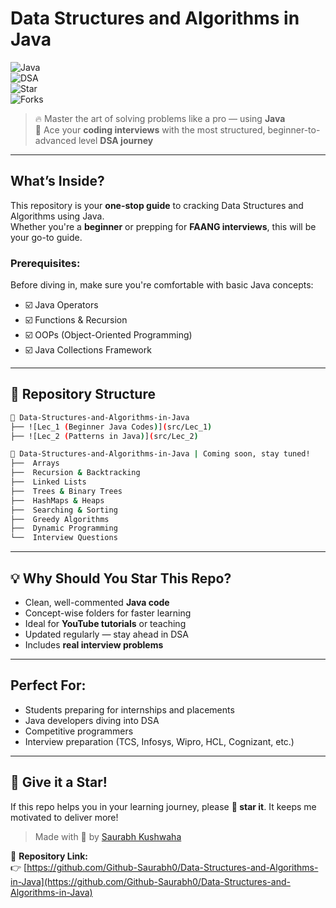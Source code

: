 
#  Data Structures and Algorithms in Java

![Java](https://img.shields.io/badge/Java-Programming-orange)  
![DSA](https://img.shields.io/badge/Data%20Structures%20%26%20Algorithms-Essential-blue)  
![Star](https://img.shields.io/github/stars/Github-Saurabh0/Data-Structures-and-Algorithms-in-Java?style=social)  
![Forks](https://img.shields.io/github/forks/Github-Saurabh0/Data-Structures-and-Algorithms-in-Java?style=social)

> 🔥 Master the art of solving problems like a pro — using **Java**  
> 🎯 Ace your **coding interviews** with the most structured, beginner-to-advanced level **DSA journey**

---

##  What’s Inside?

This repository is your **one-stop guide** to cracking Data Structures and Algorithms using Java.  
Whether you're a **beginner** or prepping for **FAANG interviews**, this will be your go-to guide.

###  Prerequisites:
Before diving in, make sure you're comfortable with basic Java concepts:
- ☑️ Java Operators
- ☑️ Functions & Recursion
- ☑️ OOPs (Object-Oriented Programming)
- ☑️ Java Collections Framework

---

## 📂 Repository Structure

```bash
📁 Data-Structures-and-Algorithms-in-Java
├── ![Lec_1 (Beginner Java Codes)](src/Lec_1)
├── ![Lec_2 (Patterns in Java)](src/Lec_2)

📁 Data-Structures-and-Algorithms-in-Java | Coming soon, stay tuned!
├──  Arrays
├──  Recursion & Backtracking
├──  Linked Lists
├──  Trees & Binary Trees
├── ️ HashMaps & Heaps
├──  Searching & Sorting
├──  Greedy Algorithms
├──  Dynamic Programming
└──  Interview Questions
```

---

## 💡 Why Should You Star This Repo?

- Clean, well-commented **Java code**
- Concept-wise folders for faster learning
- Ideal for **YouTube tutorials** or teaching
- Updated regularly — stay ahead in DSA
- Includes **real interview problems**

---

## Perfect For:
- Students preparing for internships and placements  
- Java developers diving into DSA  
- Competitive programmers  
- Interview preparation (TCS, Infosys, Wipro, HCL, Cognizant, etc.)

---

## 🌟 Give it a Star!

If this repo helps you in your learning journey, please **🌟 star it**. It keeps me motivated to deliver more!

> Made with 💖 by [Saurabh Kushwaha](https://www.linkedin.com/in/saurabh884095/)

🔗 **Repository Link:**  
👉 [https://github.com/Github-Saurabh0/Data-Structures-and-Algorithms-in-Java](https://github.com/Github-Saurabh0/Data-Structures-and-Algorithms-in-Java)
